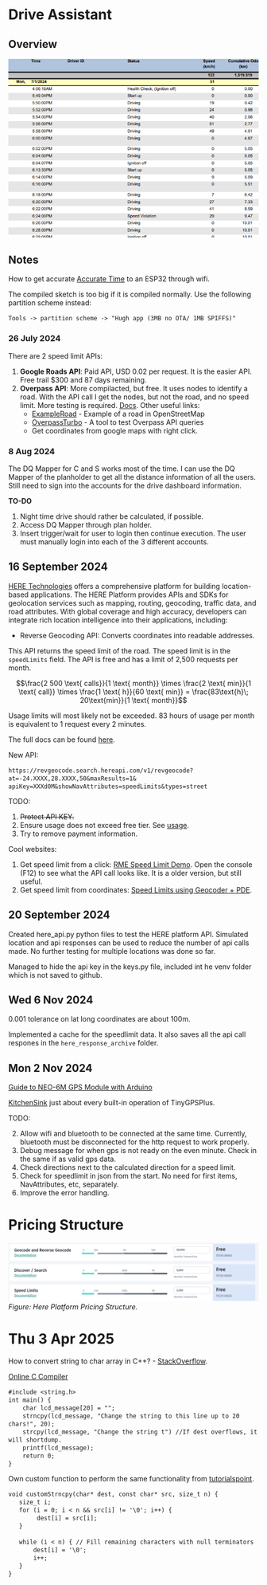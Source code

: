 # Drive Assistant

## Overview
![Discovery Movement Report](img/movement_report.png)

## Notes

How to get accurate [Accurate Time](https://lastminuteengineers.com/esp32-ntp-server-date-time-tutorial/) to an ESP32 through wifi.

The compiled sketch is too big if it is compiled normally. Use the following partition scheme instead:

```
Tools -> partition scheme -> "Hugh app (3MB no OTA/ 1MB SPIFFS)"
```

### 26 July 2024
There are 2 speed limit APIs:
1. **Google Roads API**: Paid API, USD 0.02 per request. It is the easier API. Free trail $300 and 87 days remaining.
2. **Overpass API**: More compilacted, but free. It uses nodes to identify a road. With the API call I get the nodes, but not the road, and no speed limit. More testing is required. [Docs](https://wiki.openstreetmap.org/wiki/Overpass_API).
Other useful links:
    - [ExampleRoad](https://www.openstreetmap.org/way/4279932#map=16/-24.9017/27.7493) - Example of a road in OpenStreetMap
    - [OverpassTurbo](https://overpass-turbo.eu/) - A tool to test Overpass API queries
    - Get coordinates from google maps with right click.

### 8 Aug 2024
The DQ Mapper for C and S works most of the time. I can use the DQ Mapper of the planholder to get all the distance information of all the users. Still need to sign into the accounts for the drive dashboard information. 

**TO-DO**
1. Night time drive should rather be calculated, if possible.
2. Access DQ Mapper through plan holder.
3. Insert trigger/wait for user to login then continue execution. The user must manually login into each of the 3 different accounts. 

## 16 September 2024

[HERE Technologies](https://developer.here.com/) offers a comprehensive platform for building location-based applications. The HERE Platform provides APIs and SDKs for geolocation services such as mapping, routing, geocoding, traffic data, and road attributes. With global coverage and high accuracy, developers can integrate rich location intelligence into their applications, including:
- Reverse Geocoding API: Converts coordinates into readable addresses.

This API returns the speed limit of the road. The speed limit is in the `speedLimits` field. The API is free and has a limit of 2,500 requests per month. 

$$\frac{2 500 \text{ calls}}{1 \text{ month}} \times \frac{2 \text{ min}}{1 \text{ call}} \times \frac{1 \text{ h}}{60 \text{ min}} = \frac{83\text{h}\; 20\text{min}}{1 \text{ month}}$$

Usage limits will most likely not be exceeded. 83 hours of usage per month is equivalent to 1 request every 2 minutes.

The full docs can be found [here](https://developer.here.com/documentation/geocoding-search-api/dev_guide/topics/endpoint-reverse-geocode-brief.html).

New API:

```
https://revgeocode.search.hereapi.com/v1/revgeocode?
at=-24.XXXX,28.XXXX,50&maxResults=1&
apiKey=XXXd0M&showNavAttributes=speedLimits&types=street
```

TODO: 
1. ~~Protect API KEY.~~
2. Ensure usage does not exceed free tier. See [usage](https://platform.here.com/management/usage).
3. Try to remove payment information.

Cool websites:
1. Get speed limit from a click: [RME Speed Limit Demo](https://demo.support.here.com/examples/v3/rme_speed_limits). Open the console (F12) to see what the API call looks like. It is a older version, but still useful.
2. Get speed limit from coordinates: [Speed Limits using Geocoder + PDE](https://demo.support.here.com/examples/v3/link_speed_locator).

## 20 September 2024
Created here_api.py python files to test the HERE platform API. Simulated location and api responses can be used to reduce the number of api calls made. No further testing for multiple locations was done so far. 

Managed to hide the api key in the keys.py file, included int he venv folder which is not saved to github. 

## Wed 6 Nov 2024
0.001 tolerance on lat long coordinates are about 100m. 

Implemented a cache for the speedlimit data. It also saves all the api call respones in the `here_response_archive` folder.


## Mon 2 Nov 2024

[Guide to NEO-6M GPS Module with Arduino](https://randomnerdtutorials.com/guide-to-neo-6m-gps-module-with-arduino/)

[KitchenSink](https://github.com/mikalhart/TinyGPSPlus/blob/master/examples/KitchenSink/KitchenSink.ino) just about every built-in operation of TinyGPSPlus.

TODO:
<!-- 1. Display speed limit on the 7-segment display. -->
2. Allow wifi and bluetooth to be connected at the same time. Currently, bluetooth must be disconnected for the http request to work properly.
3. Debug message for when gps is not ready on the even minute. Check in the same if as valid gps data.
4. Check directions next to the calculated direction for a speed limit.
5. Check for speedlimit in json from the start. No need for first items, NavAttributes, etc, separately.
6. Improve the error handling.
<!-- 7. Round the drive speed in terminal output. -->

# Pricing Structure
![Here Platform Pricing Structure](img/image.png) \
*Figure: Here Platform Pricing Structure.*

# Thu 3 Apr 2025

How to convert string to char array in C++? - [StackOverflow](https://stackoverflow.com/questions/13294067/how-to-convert-string-to-char-array-in-c).

[Online C Compiler](https://www.programiz.com/c-programming/online-compiler/)
```
#include <string.h>
int main() {
    char lcd_message[20] = "";
    strncpy(lcd_message, "Change the string to this line up to 20 chars!", 20);
    strcpy(lcd_message, "Change the string t") //If dest overflows, it will shortdump.
    printf(lcd_message);
    return 0;
}
```

Own custom function to perform the same functionality from [tutorialspoint](https://www.tutorialspoint.com/c_standard_library/c_function_strncpy.htm).
```
void customStrncpy(char* dest, const char* src, size_t n) {
   size_t i;
   for (i = 0; i < n && src[i] != '\0'; i++) {
        dest[i] = src[i];
   }
   
   while (i < n) { // Fill remaining characters with null terminators
       dest[i] = '\0'; 
       i++;
   }
}
```